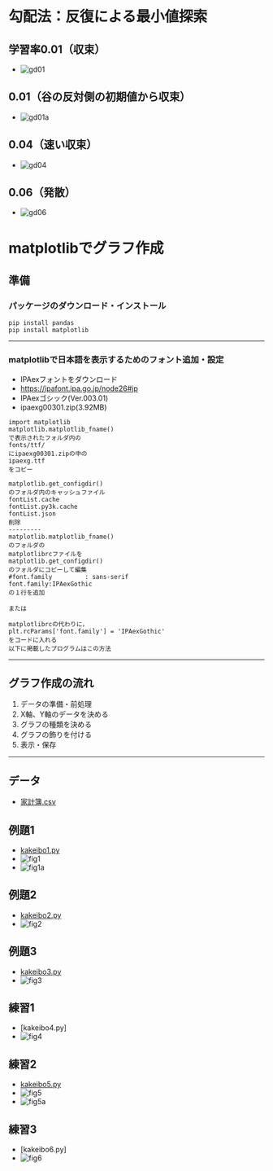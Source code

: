 # 勾配法：反復による最小値探索
## 学習率0.01（収束）
- ![gd01](/gradient_descent_01.gif)
## 0.01（谷の反対側の初期値から収束）
- ![gd01a](/gradient_descent_01a.gif)
## 0.04（速い収束）
- ![gd04](/gradient_descent_04.gif)
## 0.06（発散）
- ![gd06](/gradient_descent_06.gif)

# matplotlibでグラフ作成
## 準備
### パッケージのダウンロード・インストール
```
pip install pandas
pip install matplotlib
```
---
### matplotlibで日本語を表示するためのフォント追加・設定
- IPAexフォントをダウンロード
- https://ipafont.ipa.go.jp/node26#jp
- IPAexゴシック(Ver.003.01)
- ipaexg00301.zip(3.92MB)
```
import matplotlib
matplotlib.matplotlib_fname()
で表示されたフォルダ内の
fonts/ttf/
にipaexg00301.zipの中の
ipaexg.ttf
をコピー

matplotlib.get_configdir()
のフォルダ内のキャッシュファイル
fontList.cache
fontList.py3k.cache
fontList.json
削除
---------
matplotlib.matplotlib_fname()
のフォルダの
matplotlibrcファイルを
matplotlib.get_configdir()
のフォルダにコピーして編集
#font.family         : sans-serif
font.family:IPAexGothic
の１行を追加

または

matplotlibrcの代わりに，
plt.rcParams['font.family'] = 'IPAexGothic'
をコードに入れる
以下に掲載したプログラムはこの方法
```
---
## グラフ作成の流れ
1. データの準備・前処理
2. X軸、Y軸のデータを決める
3. グラフの種類を決める
4. グラフの飾りを付ける
5. 表示・保存
---
## データ
- [家計簿.csv](/家計簿.csv)
## 例題1
- [kakeibo1.py](/kakeibo1.py)
- ![fig1](/家計簿_fig1.png)
- ![fig1a](/家計簿_fig1a.png)
## 例題2
- [kakeibo2.py](/kakeibo2.py)
- ![fig2](/家計簿_fig2.png)
## 例題3
- [kakeibo3.py](/kakeibo3.py)
- ![fig3](/家計簿_fig3.png)
## 練習1
- [kakeibo4.py]
- ![fig4](/家計簿_fig4.png)
## 練習2
- [kakeibo5.py](/kakeibo5.py)
- ![fig5](/家計簿_fig5.png)
- ![fig5a](/家計簿_fig5a.png)
## 練習3
- [kakeibo6.py]
- ![fig6](/家計簿_fig6.png)
